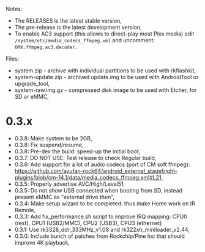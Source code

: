 Notes:

- The RELEASES is the latest stable version,
- The pre-release is the latest development version,
- To enable AC3 support (this allows to direct-play most Plex media) edit `/system/etc/media_codecs_ffmpeg.xml` and uncomment: `OMX.ffmpeg.ac3.decoder`.

Files:

- system.zip - archive with individual partitions to be used with rkflashkit,
- system-update.zip - archived update.img to be used with AndroidTool or upgrade_tool,
- system-raw.img.gz - compressed disk image to be used with Etcher, for SD or eMMC,

# 0.3.x

- 0.3.8: Make system to be 2GB,
- 0.3.8: Fix suspend/resume,
- 0.3.8: Pre-dex the build: speed-up the initial boot,
- 0.3.7: DO NOT USE: Test release to check Regular build,
- 0.3.6: Add support for a lot of audio codecs (port of CM soft ffmpeg): https://github.com/ayufan-rock64/android_external_stagefright-plugins/blob/cm-14.1/data/media_codecs_ffmpeg.xml#L21,
- 0.3.5: Properly advertise AVC/High/Level51,
- 0.3.5: Do not show USB connected when booting from SD, instead present eMMC as "external drive then",
- 0.3.4: Make setup wizard to be completed: thus make Home work on IR Remote,
- 0.3.3: Add fix_performance.sh script to improve IRQ mapping: CPU0 (rest), CPU1 (USB2/MMC), CPU2 (USB3), CPU3 (ethernet)
- 0.3.1: Use rk3328_ddr_333MHz_v1.08 and rk322xh_miniloader_v2.44,
- 0.3.0: Include bunch of patches from Rockchip/Pine Inc that should improve 4K playback,

